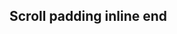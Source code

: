 ## Scroll padding inline end

<!-- <values.scrollPaddingInlineEnd> -->

<!-- </values.scrollPaddingInlineEnd> -->

<!-- <variants.scrollPaddingInlineEnd> -->

<!-- </variants.scrollPaddingInlineEnd> -->
